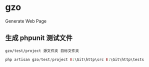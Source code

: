 # gzo
Generate Web Page

## 生成 phpunit 测试文件

    gzo/test/project 源文件夹 目标文件夹

```PHP
php artisan gzo/test/project E:\Git\http\src E:\Git\http\tests
```
